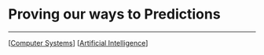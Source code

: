 # Proving our ways to Predictions

---
[[Computer Systems]]
[[Artificial Intelligence]]

[//begin]: # "Autogenerated link references for markdown compatibility"
[Computer Systems]: <Computer Systems.md> "System Init"
[Artificial Intelligence]: <Artificial Intelligence.md> "Pacman: Journey's End"
[//end]: # "Autogenerated link references"